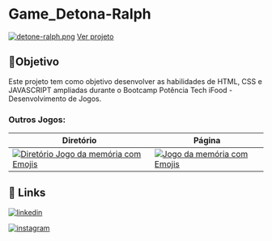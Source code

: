 # Game_Detona-Ralph


[![detone-ralph.png](https://i.postimg.cc/dt3m1rLf/detone-ralph.png)](https://euingridsouza.github.io/Game_Detona-Ralph/)
[Ver projeto](https://euingridsouza.github.io/Game_Detona-Ralph/)


## 🎯Objetivo
Este projeto tem como objetivo desenvolver as habilidades de HTML, CSS e JAVASCRIPT ampliadas durante o Bootcamp Potência Tech iFood - Desenvolvimento de Jogos.


### Outros Jogos:
| Diretório  | Página|
| ------------- | ------------- |
| [![Diretório Jogo da memória com Emojis](https://img.shields.io/badge/Jogo_da_memória_com_Emojis-black?style=for-the-badge&logo=github&logoColor=white)](https://github.com/EuIngridSouza/Jogo_da_memoria)  | [![Jogo da memória com Emojis](https://img.shields.io/badge/Jogo_da_memória_com_Emojis-black?style=for-the-badge&logoColor=white)](https://euingridsouza.github.io/Jogo_da_memoria/)  |


## 🔗 Links

[![linkedin](https://img.shields.io/badge/linkedin-0A66C2?style=for-the-badge&logo=linkedin&logoColor=white)](https://www.linkedin.com/in/ingrid-coelho-de-abreu-de-souza?utm_source=share&utm_campaign=share_via&utm_content=profile&utm_medium=android_app)

[![instagram](https://img.shields.io/badge/instagram-833ab4?style=for-the-badge&logo=instagram&logoColor=white)](https://instagram.com/ingridcoelhoab.s?utm_source=qr&igshid=ZDExYjZkNGI0OA==)